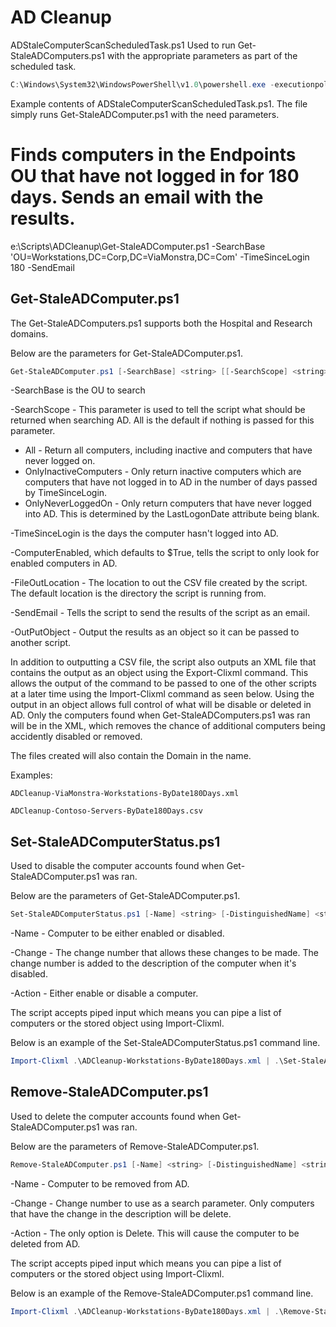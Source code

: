 # AD Cleanup
ADStaleComputerScanScheduledTask.ps1
Used to run Get-StaleADComputers.ps1 with the appropriate parameters as part of the scheduled task.

```powershell
C:\Windows\System32\WindowsPowerShell\v1.0\powershell.exe -executionpolicy bypass -noninteractive -File "E:\Scripts\ADCleanup\ADStaleComputerScanScheduledTask.ps1"
```

Example contents of ADStaleComputerScanScheduledTask.ps1. The file simply runs Get-StaleADComputer.ps1 with the need parameters.

# Finds computers in the Endpoints OU that have not logged in for 180 days. Sends an email with the results.
e:\Scripts\ADCleanup\Get-StaleADComputer.ps1 -SearchBase 'OU=Workstations,DC=Corp,DC=ViaMonstra,DC=Com' -TimeSinceLogin 180 -SendEmail

## Get-StaleADComputer.ps1
The Get-StaleADComputers.ps1 supports both the Hospital and Research domains.

Below are the parameters for Get-StaleADComputer.ps1.

```powershell
Get-StaleADComputer.ps1 [-SearchBase] <string> [[-SearchScope] <string>] [[-TimeSinceLogin] <string>] [[-ComputerEnabled] <bool>] [[-FileOutLocation] <string>] [-SendEmail] [-OutPutObject] [<CommonParameters>]
```
-SearchBase is the OU to search

-SearchScope - This parameter is used to tell the script what should be returned when searching AD. All is the default if nothing is passed for this parameter.
- All - Return all computers, including inactive and computers that have never logged on.
- OnlyInactiveComputers - Only return inactive computers which are computers that have not logged in to AD in the number of days passed by TimeSinceLogin. 
- OnlyNeverLoggedOn - Only return computers that have never logged into AD. This is determined by the LastLogonDate attribute being blank.

-TimeSinceLogin is the days the computer hasn't logged into AD.

-ComputerEnabled, which defaults to $True, tells the script to only look for enabled computers in AD.

-FileOutLocation - The location to out the CSV file created by the script. The default location is the directory the script is running from.

-SendEmail - Tells the script to send the results of the script as an email.

-OutPutObject - Output the results as an object so it can be passed to another script.

In addition to outputting a CSV file, the script also outputs an XML file that contains the output as an object using the Export-Clixml command. This allows the output of the command to be passed to one of the other scripts at a later time using the Import-Clixml command as seen below. Using the output in an object allows full control of what will be disable or deleted in AD. Only the computers found when Get-StaleADComputers.ps1 was ran will be in the XML, which removes the chance of additional computers being accidently disabled or removed.

The files created will also contain the Domain in the name.

Examples:

`ADCleanup-ViaMonstra-Workstations-ByDate180Days.xml`
 
`ADCleanup-Contoso-Servers-ByDate180Days.csv`

## Set-StaleADComputerStatus.ps1
Used to disable the computer accounts found when Get-StaleADComputer.ps1 was ran.

Below are the parameters of Get-StaleADComputer.ps1.

```powershell
Set-StaleADComputerStatus.ps1 [-Name] <string> [-DistinguishedName] <string> [[-Change] <string>] [[-Action] <string>] [-WhatIf] [-Confirm] [<CommonParameters>]
```
-Name - Computer to be either enabled or disabled.

-Change - The change number that allows these changes to be made. The change number is added to the description of the computer when it's disabled.

-Action - Either enable or disable a computer.

The script accepts piped input which means you can pipe a list of computers or the stored object using Import-Clixml.

Below is an example of the Set-StaleADComputerStatus.ps1 command line.

```powershell
Import-Clixml .\ADCleanup-Workstations-ByDate180Days.xml | .\Set-StaleADComputerStatus.ps1 -Change CHG00012345 -Action Disable
```

## Remove-StaleADComputer.ps1 
Used to delete the computer accounts found when Get-StaleADComputer.ps1 was ran.

Below are the parameters of Remove-StaleADComputer.ps1.

```powershell
Remove-StaleADComputer.ps1 [-Name] <string> [-DistinguishedName] <string> [-Change] <string> [[-Action] <string>] [-WhatIf] [-Confirm] [<CommonParameters>]
```

-Name - Computer to be removed from AD.

-Change - Change number to use as a search parameter. Only computers that have the change in the description will be delete.

-Action - The only option is Delete. This will cause the computer to be deleted from AD.

The script accepts piped input which means you can pipe a list of computers or the stored object using Import-Clixml.

Below is an example of the Remove-StaleADComputer.ps1 command line.

```powershell
Import-Clixml .\ADCleanup-Workstations-ByDate180Days.xml | .\Remove-StaleADComputer.ps1 -Change CHG00012345 -Action Delete
```